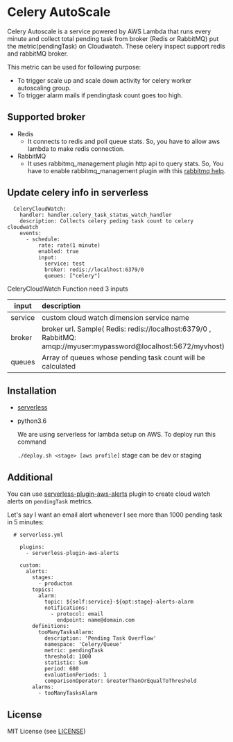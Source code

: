 # Celery AutoScale

Celery Autoscale is a service powered by AWS Lambda that runs every minute and 
collect total pending task from broker (Redis or RabbitMQ) put the metric(pendingTask) on Cloudwatch. These celery inspect support redis and rabbitMQ broker.

This metric can be used for following purpose:
- To trigger scale up and scale down activity for celery worker autoscaling group.
- To trigger alarm mails if pendingtask count goes too high.

## Supported broker

- Redis
    - It connects to redis and poll queue stats. So, you have to allow aws lambda to make redis connection.
- RabbitMQ
    - It uses rabbitmq_management plugin http api to query stats. So, You have to enable rabbitmq_management plugin with this [rabbitmq help](https://www.rabbitmq.com/management.html#getting-started).


## Update celery info in serverless

```functions:
  CeleryCloudWatch:
    handler: handler.celery_task_status_watch_handler
    description: Collects celery peding task count to celery cloudwatch
    events:
      - schedule:
          rate: rate(1 minute)
          enabled: true
          input:
            service: test
            broker: redis://localhost:6379/0
            queues: ["celery"]
```

CeleryCloudWatch Function need 3 inputs 
 
   input   | description 
   ------- | :----------
   service | custom cloud watch dimension service name 
   broker  | broker url. Sample( Redis: redis://localhost:6379/0 , RabbitMQ: amqp://myuser:mypassword@localhost:5672/myvhost)
   queues  | Array of queues whose pending task count will be calculated




## Installation 
- [serverless](https://serverless.com)
- python3.6

    We are using serverless for lambda setup on AWS. To deploy run this command 
    
    ```./deploy.sh <stage> [aws profile]``` stage can be dev or staging
    

## Additional

 You can use [serverless-plugin-aws-alerts](https://serverless.com/blog/serverless-ops-metrics/)
  plugin to create cloud watch alerts on `pendingTask` metrics.
  
  Let's say I want an email alert whenever I see more than 1000 pending task in 5 minutes:
    
    
      # serverless.yml

        plugins:
          - serverless-plugin-aws-alerts
        
        custom:
          alerts:
            stages:
              - producton
            topics:
              alarm: 
                topic: ${self:service}-${opt:stage}-alerts-alarm
                notifications:
                  - protocol: email
                    endpoint: name@domain.com
            definitions:
              tooManyTasksAlarm:
                description: 'Pending Task Overflow'
                namespace: 'Celery/Queue'
                metric: pendingTask
                threshold: 1000
                statistic: Sum
                period: 600
                evaluationPeriods: 1
                comparisonOperator: GreaterThanOrEqualToThreshold
            alarms:
              - tooManyTasksAlarm

## License

MIT License (see [LICENSE](LICENSE))
